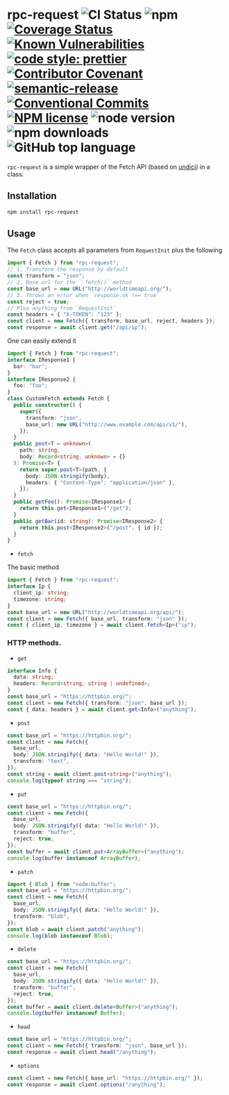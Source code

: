 # rpc-request ![CI Status](https://github.com/vansergen/rpc-request/workflows/CI/badge.svg) ![npm](https://img.shields.io/npm/v/rpc-request) [![Coverage Status](https://coveralls.io/repos/github/vansergen/rpc-request/badge.svg?branch=main)](https://coveralls.io/github/vansergen/rpc-request?branch=main) [![Known Vulnerabilities](https://snyk.io/test/github/vansergen/rpc-request/badge.svg)](https://snyk.io/test/github/vansergen/rpc-request) [![code style: prettier](https://img.shields.io/badge/code_style-prettier-ff69b4.svg)](https://github.com/prettier/prettier) [![Contributor Covenant](https://img.shields.io/badge/Contributor%20Covenant-2.1-4baaaa.svg)](CODE_OF_CONDUCT.md) [![semantic-release](https://img.shields.io/badge/%20%20%F0%9F%93%A6%F0%9F%9A%80-semantic--release-e10079.svg)](https://github.com/semantic-release/semantic-release) [![Conventional Commits](https://img.shields.io/badge/Conventional%20Commits-1.0.0-yellow.svg)](https://conventionalcommits.org) [![NPM license](https://img.shields.io/npm/l/rpc-request)](LICENSE) ![node version](https://img.shields.io/node/v/rpc-request) ![npm downloads](https://img.shields.io/npm/dt/rpc-request) ![GitHub top language](https://img.shields.io/github/languages/top/vansergen/rpc-request)

`rpc-request` is a simple wrapper of the Fetch API (based on [undici](https://github.com/nodejs/undici)) in a class.

## Installation

```bash
npm install rpc-request
```

## Usage

The `Fetch` class accepts all parameters from `RequestInit` plus the following

```typescript
import { Fetch } from "rpc-request";
// 1. Transform the response by default
const transform = "json";
// 2. Base url for the `.fetch()` method
const base_url = new URL("http://worldtimeapi.org/");
// 3. Throws an error when `response.ok !== true`
const reject = true;
// Plus anything from `RequestInit`
const headers = { "X-TOKEN": "123" };
const client = new Fetch({ transform, base_url, reject, headers });
const response = await client.get("/api/ip");
```

One can easily extend it

```typescript
import { Fetch } from "rpc-request";
interface IResponse1 {
  bar: "bar";
}
interface IResponse2 {
  foo: "foo";
}
class CustomFetch extends Fetch {
  public constructor() {
    super({
      transform: "json",
      base_url: new URL("http://www.example.com/api/v1/"),
    });
  }
  public post<T = unknown>(
    path: string,
    body: Record<string, unknown> = {}
  ): Promise<T> {
    return super.post<T>(path, {
      body: JSON.stringify(body),
      headers: { "Content-Type": "application/json" },
    });
  }
  public getFoo(): Promise<IResponse1> {
    return this.get<IResponse1>("/get");
  }
  public getBar(id: string): Promise<IResponse2> {
    return this.post<IResponse2>("/post", { id });
  }
}
```

- `fetch`

The basic method

```typescript
import { Fetch } from "rpc-request";
interface Ip {
  client_ip: string;
  timezone: string;
}
const base_url = new URL("http://worldtimeapi.org/api/");
const client = new Fetch({ base_url, transform: "json" });
const { client_ip, timezone } = await client.fetch<Ip>("ip");
```

### HTTP methods.

- `get`

```typescript
interface Info {
  data: string;
  headers: Record<string, string | undefined>;
}
const base_url = "https://httpbin.org/";
const client = new Fetch({ transform: "json", base_url });
const { data, headers } = await client.get<Info>("anything");
```

- `post`

```typescript
const base_url = "https://httpbin.org/";
const client = new Fetch({
  base_url,
  body: JSON.stringify({ data: "Hello World!" }),
  transform: "text",
});
const string = await client.post<string>("anything");
console.log(typeof string === "string");
```

- `put`

```typescript
const base_url = "https://httpbin.org/";
const client = new Fetch({
  base_url,
  body: JSON.stringify({ data: "Hello World!" }),
  transform: "buffer",
  reject: true,
});
const buffer = await client.put<ArrayBuffer>("anything");
console.log(buffer instanceof ArrayBuffer);
```

- `patch`

```typescript
import { Blob } from "node:buffer";
const base_url = "https://httpbin.org/";
const client = new Fetch({
  base_url,
  body: JSON.stringify({ data: "Hello World!" }),
  transform: "blob",
});
const blob = await client.patch("anything");
console.log(blob instanceof Blob);
```

- `delete`

```typescript
const base_url = "https://httpbin.org/";
const client = new Fetch({
  base_url,
  body: JSON.stringify({ data: "Hello World!" }),
  transform: "buffer",
  reject: true,
});
const buffer = await client.delete<Buffer>("anything");
console.log(buffer instanceof Buffer);
```

- `head`

```typescript
const base_url = "https://httpbin.org/";
const client = new Fetch({ transform: "json", base_url });
const response = await client.head("/anything");
```

- `options`

```typescript
const client = new Fetch({ base_url: "https://httpbin.org/" });
const response = await client.options("/anything");
```
